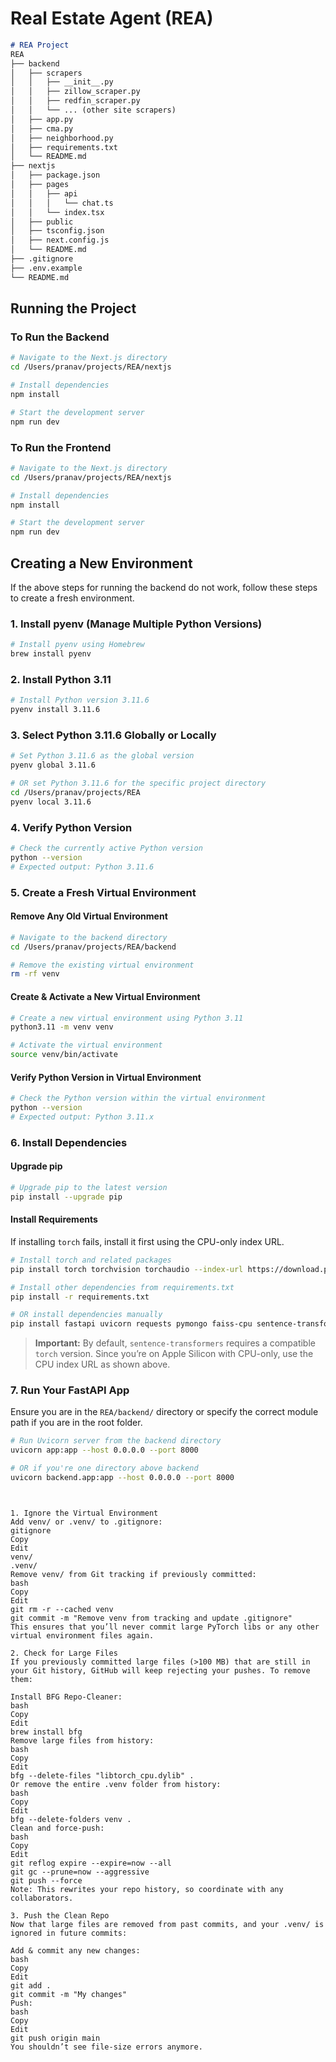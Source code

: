 # Real Estate Agent (REA)
```README.md
# REA Project
REA
├── backend
│   ├── scrapers
│   │   ├── __init__.py
│   │   ├── zillow_scraper.py
│   │   ├── redfin_scraper.py
│   │   └── ... (other site scrapers)
│   ├── app.py
│   ├── cma.py
│   ├── neighborhood.py
│   ├── requirements.txt
│   └── README.md
├── nextjs
│   ├── package.json
│   ├── pages
│   │   ├── api
│   │   │   └── chat.ts
│   │   └── index.tsx
│   ├── public
│   ├── tsconfig.json
│   ├── next.config.js
│   └── README.md
├── .gitignore
├── .env.example
└── README.md
```

## Running the Project

### To Run the Backend

```bash
# Navigate to the Next.js directory
cd /Users/pranav/projects/REA/nextjs

# Install dependencies
npm install

# Start the development server
npm run dev
```

### To Run the Frontend

```bash
# Navigate to the Next.js directory
cd /Users/pranav/projects/REA/nextjs

# Install dependencies
npm install

# Start the development server
npm run dev
```

## Creating a New Environment

If the above steps for running the backend do not work, follow these steps to create a fresh environment.

### 1. Install pyenv (Manage Multiple Python Versions)

```bash
# Install pyenv using Homebrew
brew install pyenv
```

### 2. Install Python 3.11

```bash
# Install Python version 3.11.6
pyenv install 3.11.6
```

### 3. Select Python 3.11.6 Globally or Locally

```bash
# Set Python 3.11.6 as the global version
pyenv global 3.11.6

# OR set Python 3.11.6 for the specific project directory
cd /Users/pranav/projects/REA
pyenv local 3.11.6
```

### 4. Verify Python Version

```bash
# Check the currently active Python version
python --version
# Expected output: Python 3.11.6
```

### 5. Create a Fresh Virtual Environment

#### Remove Any Old Virtual Environment

```bash
# Navigate to the backend directory
cd /Users/pranav/projects/REA/backend

# Remove the existing virtual environment
rm -rf venv
```

#### Create & Activate a New Virtual Environment

```bash
# Create a new virtual environment using Python 3.11
python3.11 -m venv venv

# Activate the virtual environment
source venv/bin/activate
```

#### Verify Python Version in Virtual Environment

```bash
# Check the Python version within the virtual environment
python --version
# Expected output: Python 3.11.x
```

### 6. Install Dependencies

#### Upgrade pip

```bash
# Upgrade pip to the latest version
pip install --upgrade pip
```

#### Install Requirements

If installing `torch` fails, install it first using the CPU-only index URL.

```bash
# Install torch and related packages
pip install torch torchvision torchaudio --index-url https://download.pytorch.org/whl/cpu

# Install other dependencies from requirements.txt
pip install -r requirements.txt

# OR install dependencies manually
pip install fastapi uvicorn requests pymongo faiss-cpu sentence-transformers
```

> **Important:** By default, `sentence-transformers` requires a compatible `torch` version. Since you’re on Apple Silicon with CPU-only, use the CPU index URL as shown above.

### 7. Run Your FastAPI App

Ensure you are in the `REA/backend/` directory or specify the correct module path if you are in the root folder.

```bash
# Run Uvicorn server from the backend directory
uvicorn app:app --host 0.0.0.0 --port 8000

# OR if you're one directory above backend
uvicorn backend.app:app --host 0.0.0.0 --port 8000
```

```


1. Ignore the Virtual Environment
Add venv/ or .venv/ to .gitignore:
gitignore
Copy
Edit
venv/
.venv/
Remove venv/ from Git tracking if previously committed:
bash
Copy
Edit
git rm -r --cached venv
git commit -m "Remove venv from tracking and update .gitignore"
This ensures that you’ll never commit large PyTorch libs or any other virtual environment files again.

2. Check for Large Files
If you previously committed large files (>100 MB) that are still in your Git history, GitHub will keep rejecting your pushes. To remove them:

Install BFG Repo-Cleaner:
bash
Copy
Edit
brew install bfg
Remove large files from history:
bash
Copy
Edit
bfg --delete-files "libtorch_cpu.dylib" .
Or remove the entire .venv folder from history:
bash
Copy
Edit
bfg --delete-folders venv .
Clean and force-push:
bash
Copy
Edit
git reflog expire --expire=now --all
git gc --prune=now --aggressive
git push --force
Note: This rewrites your repo history, so coordinate with any collaborators.

3. Push the Clean Repo
Now that large files are removed from past commits, and your .venv/ is ignored in future commits:

Add & commit any new changes:
bash
Copy
Edit
git add .
git commit -m "My changes"
Push:
bash
Copy
Edit
git push origin main
You shouldn’t see file-size errors anymore.

